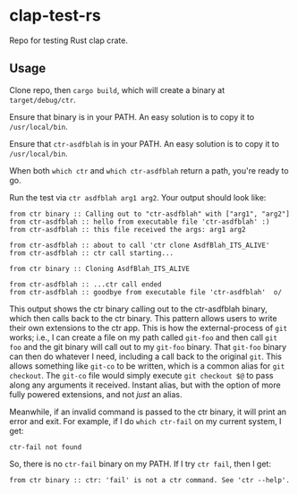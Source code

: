 # clap-test-rs

Repo for testing Rust clap crate.

## Usage

Clone repo, then `cargo build`, which will create a binary at `target/debug/ctr`.

Ensure that binary is in your PATH. An easy solution is to copy it to `/usr/local/bin`.

Ensure that `ctr-asdfblah` is in your PATH. An easy solution is to copy it to `/usr/local/bin`.

When both `which ctr` and `which ctr-asdfblah` return a path, you're ready to go.

Run the test via `ctr asdfblah arg1 arg2`. Your output should look like:

```
from ctr binary :: Calling out to "ctr-asdfblah" with ["arg1", "arg2"]
from ctr-asdfblah :: hello from executable file 'ctr-asdfblah' :)
from ctr-asdfblah :: this file received the args: arg1 arg2

from ctr-asdfblah :: about to call 'ctr clone AsdfBlah_ITS_ALIVE'
from ctr-asdfblah :: ctr call starting...

from ctr binary :: Cloning AsdfBlah_ITS_ALIVE

from ctr-asdfblah :: ...ctr call ended
from ctr-asdfblah :: goodbye from executable file 'ctr-asdfblah'  o/
```

This output shows the ctr binary calling out to the ctr-asdfblah binary,
which then calls back to the ctr binary.
This pattern allows users to write their own extensions to the ctr app.
This is how the external-process of `git` works; i.e., I can create a file on my path called
`git-foo` and then call `git foo` and the git binary will call out to my `git-foo` binary.
That `git-foo` binary can then do whatever I need, including a call back to the original `git`.
This allows something like `git-co` to be written, which is a common alias for `git checkout`.
The `git-co` file would simply execute `git checkout $@` to pass along any arguments it received.
Instant alias, but with the option of more fully powered extensions, and not _just_ an alias.

Meanwhile, if an invalid command is passed to the ctr binary, it will print an error and exit.
For example, if I do `which ctr-fail` on my current system, I get:

```
ctr-fail not found
```

So, there is no `ctr-fail` binary on my PATH. If I try `ctr fail`, then I get:

```
from ctr binary :: ctr: 'fail' is not a ctr command. See 'ctr --help'.
```
